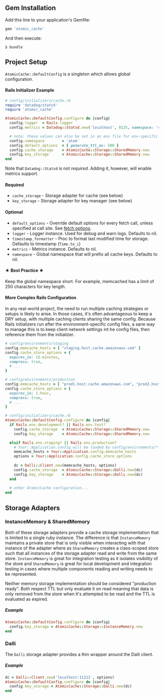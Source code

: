 ## Gem Installation
Add this line to your application's Gemfile:

```ruby
gem 'atomic_cache'
```

And then execute:

    $ bundle

## Project Setup
`AtomicCache::DefaultConfig` is a singleton which allows global configuration.

#### Rails Initializer Example
```ruby
# config/initializers/cache.rb
require 'datadog/statsd'
require 'atomic_cache'

AtomicCache::DefaultConfig.configure do |config|
  config.logger  = Rails.logger
  config.metrics = Datadog::Statsd.new('localhost', 8125, namespace: 'cache.atomic')

  # note: these values can also be set in an env file for env-specific settings
  config.namespace        = 'atom'
  config.default_options  = { generate_ttl_ms: 500 }
  config.cache_storage    = AtomicCache::Storage::SharedMemory.new
  config.key_storage      = AtomicCache::Storage::SharedMemory.new
end
```

Note that `Datadog::Statsd` is not _required_.  Adding it, however, will enable metrics support.

#### Required
  * `cache_storage` - Storage adapter for cache (see below)
  * `key_storage` - Storage adapter for key manager (see below)

#### Optional
  * `default_options` - Override default options for every fetch call, unless specified at call site.  See [fetch options](/Ibotta/atomic_cache/blob/main/docs/USAGE.md#fetch).
  * `logger` - Logger instance.  Used for debug and warn logs. Defaults to nil.
  * `timestamp_formatter` - Proc to format last modified time for storage. Defaults to timestamp (`Time.to_i`)
  * `metrics` - Metrics instance. Defaults to nil.
  * `namespace` - Global namespace that will prefix all cache keys. Defaults to nil.

#### ★ Best Practice ★
Keep the global namespace short.  For example, memcached has a limit of 250 characters for key length.

#### More Complex Rails Configuration

In any real-world project, the need to run multiple caching strategies or setups is likely to arise. In those cases, it's often advantageous
to keep a DRY setup, with multiple caching clients sharing the same config. Because Rails initializers run after the environment-specific
config files, a sane way to manage this is to keep client network settings int he config files, then reference them from the initializer.

```ruby
# config/environments/staging
config.memcache_hosts = [ "staging.host.cache.amazonaws.com" ]
config.cache_store_options = {
  expires_in: 15.minutes,
  compress: true,
  # ...
}

# config/environments/production
config.memcache_hosts = [ "prod1.host.cache.amazonaws.com", "prod2.host.cache.amazonaws.com" ]
config.cache_store_options = {
  expires_in: 1.hour,
  compress: true,
  # ...
}

# config/initializers/cache.rb
AtomicCache::DefaultConfig.configure do |config|
  if Rails.env.development? || Rails.env.test?
    config.cache_storage  = AtomicCache::Storage::SharedMemory.new
    config.key_storage    = AtomicCache::Storage::SharedMemory.new

  elsif Rails.env.staging? || Rails.env.production?
    # Your::Application.config will be loaded by config/environments/*
    memcache_hosts = Your::Application.config.memcache_hosts
    options = Your::Application.config.cache_store_options
    
    dc = Dalli::Client.new(memcache_hosts, options)
    config.cache_storage  = AtomicCache::Storage::Dalli.new(dc)
    config.key_storage    = AtomicCache::Storage::Dalli.new(dc)
  end
  
  # other AtomicCache configuration...
end
```

## Storage Adapters

### InstanceMemory & SharedMemory
Both of these storage adapters provide a cache storage implementation that is limited to a single ruby instance.  The difference is that `InstanceMemory` maintains a private store that is only visible when interacting with that instance of the adapter where as `SharedMemory` creates a class-scoped store such that all instances of the storage adapter read and write from the same store.  `InstanceMemory` is great for integration testing as it isolates visibility of the store and `SharedMemory` is great for local development and integration testing in cases where multiple components reading and writing needs to be represented.

Neither memory storage implementation should be considered "production ready".  Both respect TTL but only evaluate it on read meaning that data is only removed from the store when it's attempted to be read and the TTL is evaluated as expired.

##### Example
```ruby
AtomicCache::DefaultConfig.configure do |config|
  config.key_storage = AtomicCache::Storage::InstanceMemory.new
end
```

### Dalli
The `Dalli` storage adapter provides a thin wrapper around the Dalli client.

##### Example
```ruby
dc = Dalli::Client.new('localhost:11211', options)
AtomicCache::DefaultConfig.configure do |config|
  config.key_storage = AtomicCache::Storage::Dalli.new(dc)
end
```
